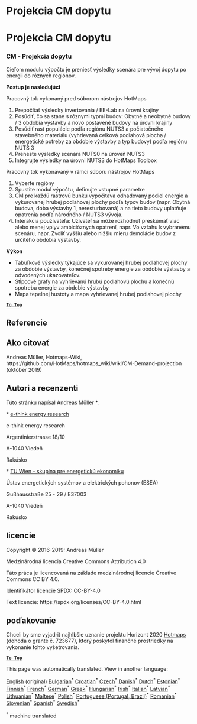 <h1> <a class="anchor" id="cm-demand-projection" href="#cm-demand-projection"><i class="fa fa-link"></i></a> Projekcia CM dopytu </h1><h1> <a class="anchor" id="cm-demand-projection" href="#cm-demand-projection"><i class="fa fa-link"></i></a> Projekcia CM dopytu </h1><h3> <a class="anchor" id="cm---demand-projection" href="#cm---demand-projection"><i class="fa fa-link"></i></a> CM - Projekcia dopytu </h3><p> Cieľom modulu výpočtu je preniesť výsledky scenára pre vývoj dopytu po energii do rôznych regiónov. </p><p> <strong>Postup je nasledujúci</strong> </p><p> Pracovný tok vykonaný pred súborom nástrojov HotMaps </p><ol><li> Prepočítať výsledky invertovania / EE-Lab na úrovni krajiny </li><li> Posúdiť, čo sa stane s rôznymi typmi budov: Obytné a neobytné budovy / 3 obdobia výstavby a novo postavené budovy na úrovni krajiny </li><li> Posúdiť rast populácie podľa regiónu NUTS3 a počiatočného stavebného materiálu (vyhrievaná celková podlahová plocha / energetické potreby za obdobie výstavby a typ budovy) podľa regiónu NUTS 3 </li><li> Preneste výsledky scenára NUTS0 na úroveň NUTS3 </li><li> Integrujte výsledky na úrovni NUTS3 do HotMaps Toolbox </li></ol><p> Pracovný tok vykonávaný v rámci súboru nástrojov HotMaps </p><ol><li> Vyberte regióny </li><li> Spustite modul výpočtu, definujte vstupné parametre </li><li> CM pre každú rastrovú bunku vypočítava odhadovaný podiel energie a vykurovanej hrubej podlahovej plochy podľa typov budov (napr. Obytná budova, doba výstavby 1, neresturbovaná) a na tieto budovy uplatňuje opatrenia podľa národného / NUTS3 vývoja. </li><li> Interakcia používateľa: Užívateľ sa môže rozhodnúť preskúmať viac alebo menej vplyv ambicióznych opatrení, napr. Vo vzťahu k vybranému scenáru, napr. Zvoliť vyššiu alebo nižšiu mieru demolácie budov z určitého obdobia výstavby. </li></ol><p> <strong>Výkon</strong> </p><ul><li> Tabuľkové výsledky týkajúce sa vykurovanej hrubej podlahovej plochy za obdobie výstavby, konečnej spotreby energie za obdobie výstavby a odvodených ukazovateľov. </li><li> Stĺpcové grafy na vyhrievanú hrubú podlahovú plochu a konečnú spotrebu energie za obdobie výstavby </li><li> Mapa tepelnej hustoty a mapa vyhrievanej hrubej podlahovej plochy </li></ul><p><ins> <code><strong><a href="#table-of-contents">To Top</a></strong></code> </ins> </p><h2> <a class="anchor" id="references" href="#references"><i class="fa fa-link"></i></a> Referencie </h2><h2> <a class="anchor" id="how-to-cite" href="#how-to-cite"><i class="fa fa-link"></i></a> Ako citovať </h2><p> Andreas Müller, Hotmaps-Wiki, https://github.com/HotMaps/hotmaps_wiki/wiki/CM-Demand-projection (október 2019) </p><h2> <a class="anchor" id="authors-and-reviewers" href="#authors-and-reviewers"><i class="fa fa-link"></i></a> Autori a recenzenti </h2><p> Túto stránku napísal Andreas Müller *. </p><p> * <a href="http://www.e-think.ac.at">e-think energy research</a> </p><p> e-think energy research </p><p> Argentinierstrasse 18/10 </p><p> A-1040 Viedeň </p><p> Rakúsko </p><p> * <a href="http://www.eeg.tuwien.ac.at">TU Wien - skupina pre energetickú ekonomiku</a> </p><p> Ústav energetických systémov a elektrických pohonov (ESEA) </p><p> Gußhausstraße 25 - 29 / E37003 </p><p> A-1040 Viedeň </p><p> Rakúsko </p><h2> <a class="anchor" id="license" href="#license"><i class="fa fa-link"></i></a> licencie </h2><p> Copyright © 2016-2019: Andreas Müller </p><p> Medzinárodná licencia Creative Commons Attribution 4.0 </p><p> Táto práca je licencovaná na základe medzinárodnej licencie Creative Commons CC BY 4.0. </p><p> Identifikátor licencie SPDX: CC-BY-4.0 </p><p> Text licencie: https://spdx.org/licenses/CC-BY-4.0.html </p><h2> <a class="anchor" id="acknowledgement" href="#acknowledgement"><i class="fa fa-link"></i></a> poďakovanie </h2><p> Chceli by sme vyjadriť najhlbšie uznanie projektu Horizont 2020 <a href="https://www.hotmaps-project.eu">Hotmaps</a> (dohoda o grante č. 723677), ktorý poskytol finančné prostriedky na vykonanie tohto vyšetrovania. </p><p><ins> <code><strong><a href="#table-of-contents">To Top</a></strong></code> </ins> </p>
<!--- THIS IS A SUPER UNIQUE IDENTIFIER -->

This page was automatically translated. View in another language:

[English](../en/CM-Demand-projection) (original) [Bulgarian](../bg/CM-Demand-projection)<sup>\*</sup> [Croatian](../hr/CM-Demand-projection)<sup>\*</sup> [Czech](../cs/CM-Demand-projection)<sup>\*</sup> [Danish](../da/CM-Demand-projection)<sup>\*</sup> [Dutch](../nl/CM-Demand-projection)<sup>\*</sup> [Estonian](../et/CM-Demand-projection)<sup>\*</sup> [Finnish](../fi/CM-Demand-projection)<sup>\*</sup> [French](../fr/CM-Demand-projection)<sup>\*</sup> [German](../de/CM-Demand-projection)<sup>\*</sup> [Greek](../el/CM-Demand-projection)<sup>\*</sup> [Hungarian](../hu/CM-Demand-projection)<sup>\*</sup> [Irish](../ga/CM-Demand-projection)<sup>\*</sup> [Italian](../it/CM-Demand-projection)<sup>\*</sup> [Latvian](../lv/CM-Demand-projection)<sup>\*</sup> [Lithuanian](../lt/CM-Demand-projection)<sup>\*</sup> [Maltese](../mt/CM-Demand-projection)<sup>\*</sup> [Polish](../pl/CM-Demand-projection)<sup>\*</sup> [Portuguese (Portugal, Brazil)](../pt/CM-Demand-projection)<sup>\*</sup> [Romanian](../ro/CM-Demand-projection)<sup>\*</sup>  [Slovenian](../sl/CM-Demand-projection)<sup>\*</sup> [Spanish](../es/CM-Demand-projection)<sup>\*</sup> [Swedish](../sv/CM-Demand-projection)<sup>\*</sup> 

<sup>\*</sup> machine translated
